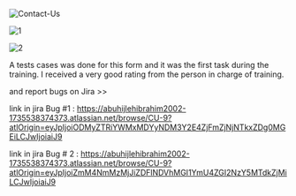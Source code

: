 ![Contact-Us](https://github.com/user-attachments/assets/ad9dfc67-25ca-4b52-a198-7fd9202a11f4) 

![1](https://github.com/user-attachments/assets/2372c1c3-59dd-4170-a834-417d42a4e6c8)

![2](https://github.com/user-attachments/assets/afc48f12-6a49-4009-b49d-8c35dd712909)


A tests cases was done for this form and it was the first task during the training. I received a very good rating from the person in charge of training. 


and report bugs on Jira  >>


link in jira Bug #1 : https://abuhijlehibrahim2002-1735538374373.atlassian.net/browse/CU-9?atlOrigin=eyJpIjoiODMyZTRiYWMxMDYyNDM3Y2E4ZjFmZjNjNTkxZDg0MGEiLCJwIjoiaiJ9  


link in jira Bug # 2 : https://abuhijlehibrahim2002-1735538374373.atlassian.net/browse/CU-9?atlOrigin=eyJpIjoiZmM4NmMzMjJiZDFlNDVhMGI1YmU4ZGI2NzY5MTdkZjMiLCJwIjoiaiJ9 
